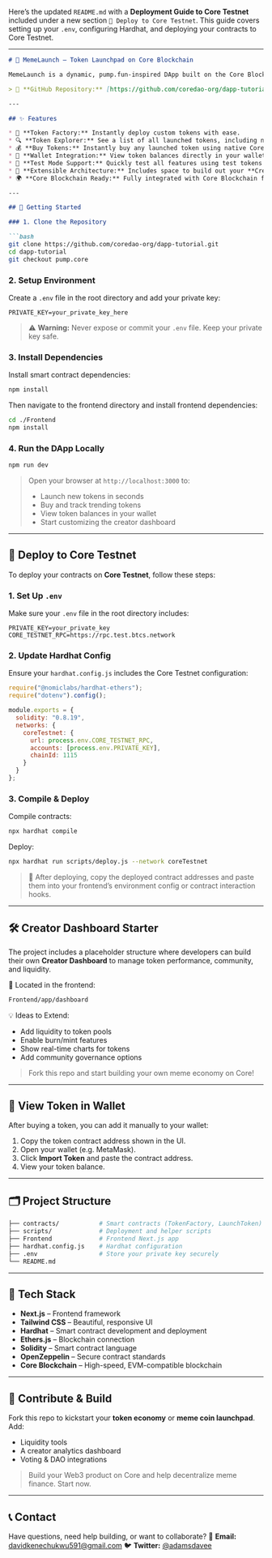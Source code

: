 Here’s the updated `README.md` with a **Deployment Guide to Core Testnet** included under a new section `🚀 Deploy to Core Testnet`. This guide covers setting up your `.env`, configuring Hardhat, and deploying your contracts to Core Testnet.

---

````markdown
# 🚀 MemeLaunch – Token Launchpad on Core Blockchain

MemeLaunch is a dynamic, pump.fun-inspired DApp built on the Core Blockchain, enabling users to **easily launch tokens**, **view all launched tokens**, **buy any token**, and **track token balances** in their wallets. It is **modular**, **extensible**, and ready for builders who want to expand functionality like adding a **creator dashboard**, **liquidity tools**, and more.

> 🧠 **GitHub Repository:** [https://github.com/coredao-org/dapp-tutorial](https://github.com/coredao-org/dapp-tutorial)

---

## ✨ Features

* 🧱 **Token Factory:** Instantly deploy custom tokens with ease.
* 🔍 **Token Explorer:** See a list of all launched tokens, including names, prices, and contract details.
* 💰 **Buy Tokens:** Instantly buy any launched token using native Core currency.
* 👛 **Wallet Integration:** View token balances directly in your wallet.
* 🧪 **Test Mode Support:** Quickly test all features using test tokens on Core testnet.
* 🧩 **Extensible Architecture:** Includes space to build out your **Creator Dashboard**, **liquidity manager**, and other tools.
* 🌍 **Core Blockchain Ready:** Fully integrated with Core Blockchain for fast, low-cost transactions.

---

## 🔧 Getting Started

### 1. Clone the Repository

```bash
git clone https://github.com/coredao-org/dapp-tutorial.git
cd dapp-tutorial
git checkout pump.core
````

### 2. Setup Environment

Create a `.env` file in the root directory and add your private key:

```env
PRIVATE_KEY=your_private_key_here
```

> ⚠️ **Warning:** Never expose or commit your `.env` file. Keep your private key safe.

### 3. Install Dependencies

Install smart contract dependencies:

```bash
npm install
```

Then navigate to the frontend directory and install frontend dependencies:

```bash
cd ./Frontend
npm install
```

### 4. Run the DApp Locally

```bash
npm run dev
```

> Open your browser at `http://localhost:3000` to:
>
> * Launch new tokens in seconds
> * Buy and track trending tokens
> * View token balances in your wallet
> * Start customizing the creator dashboard

---

## 🚀 Deploy to Core Testnet

To deploy your contracts on **Core Testnet**, follow these steps:

### 1. Set Up `.env`

Make sure your `.env` file in the root directory includes:

```env
PRIVATE_KEY=your_private_key
CORE_TESTNET_RPC=https://rpc.test.btcs.network
```

### 2. Update Hardhat Config

Ensure your `hardhat.config.js` includes the Core Testnet configuration:

```js
require("@nomiclabs/hardhat-ethers");
require("dotenv").config();

module.exports = {
  solidity: "0.8.19",
  networks: {
    coreTestnet: {
      url: process.env.CORE_TESTNET_RPC,
      accounts: [process.env.PRIVATE_KEY],
      chainId: 1115
    }
  }
};
```

### 3. Compile & Deploy

Compile contracts:

```bash
npx hardhat compile
```

Deploy:

```bash
npx hardhat run scripts/deploy.js --network coreTestnet
```

> 🧠 After deploying, copy the deployed contract addresses and paste them into your frontend’s environment config or contract interaction hooks.

---

## 🛠️ Creator Dashboard Starter

The project includes a placeholder structure where developers can build their own **Creator Dashboard** to manage token performance, community, and liquidity.

📍 Located in the frontend:

```bash
Frontend/app/dashboard
```

💡 Ideas to Extend:

* Add liquidity to token pools
* Enable burn/mint features
* Show real-time charts for tokens
* Add community governance options

> Fork this repo and start building your own meme economy on Core!

---

## 👛 View Token in Wallet

After buying a token, you can add it manually to your wallet:

1. Copy the token contract address shown in the UI.
2. Open your wallet (e.g. MetaMask).
3. Click **Import Token** and paste the contract address.
4. View your token balance.

---

## 🗂️ Project Structure

```bash
├── contracts/           # Smart contracts (TokenFactory, LaunchToken)
├── scripts/             # Deployment and helper scripts
├── Frontend             # Frontend Next.js app
├── hardhat.config.js    # Hardhat configuration
├── .env                 # Store your private key securely
└── README.md
```

---

## 📘 Tech Stack

* **Next.js** – Frontend framework
* **Tailwind CSS** – Beautiful, responsive UI
* **Hardhat** – Smart contract development and deployment
* **Ethers.js** – Blockchain connection
* **Solidity** – Smart contract language
* **OpenZeppelin** – Secure contract standards
* **Core Blockchain** – High-speed, EVM-compatible blockchain

---

## 🤝 Contribute & Build

Fork this repo to kickstart your **token economy** or **meme coin launchpad**. Add:

* Liquidity tools
* A creator analytics dashboard
* Voting & DAO integrations

> Build your Web3 product on Core and help decentralize meme finance. Start now.

---

## 📞 Contact

Have questions, need help building, or want to collaborate?
📩 **Email:** [davidkenechukwu591@gmail.com](mailto:davidkenechukwu591@gmail.com)
🐦 **Twitter:** [@adamsdavee](https://twitter.com/adamsdavee)

```
